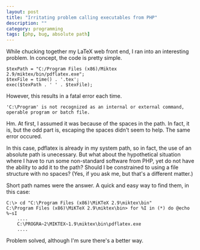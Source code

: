 ```yaml
---
layout: post
title: "Irritating problem calling executables from PHP"
description: ""
category: programming
tags: [php, bug, absolute path]
---
```


While chucking together my LaTeX web front end, I ran into an interesting problem. In concept, the code is pretty simple.

	$texPath = "C:/Program Files (x86)/Miktex 2.9/miktex/bin/pdflatex.exe";
	$texFile = time() . '.tex';
	exec($texPath . ' ' . $texFile);

However, this results in a fatal error each time.

	'C:\Program' is not recognized as an internal or external command, operable program or batch file.

Hm. At first, I assumed it was because of the spaces in the path. In fact, it is, but the odd part is, escaping the spaces didn't seem to help. The same error occured.

In this case, pdflatex is already in my system path, so in fact, the use of an absolute path is unecessary. But what about the hypothetical situation where I have to run some non-standard software from PHP, yet do not have the ability to add it to the path? Should I be constrained to using a file structure with no spaces? (Yes, if you ask me, but that's a different matter.)

Short path names were the answer. A quick and easy way to find them, in this case:

	C:\> cd "C:\Program Files (x86)\MiKTeX 2.9\miktex\bin"
	C:\Program Files (x86)\MiKTeX 2.9\miktex\bin> for %I in (*) do @echo %~sI
		....
		C:\PROGRA~2\MIKTEX~1.9\miktex\bin\pdflatex.exe
		....

Problem solved, although I'm sure there's a better way.